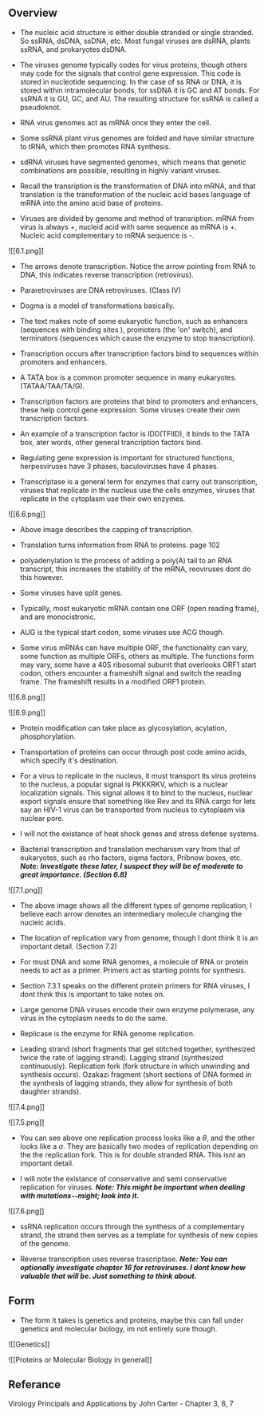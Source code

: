 ## Overview 


- The nucleic acid structure is either double stranded or single stranded. So ssRNA, dsDNA, ssDNA, etc. Most fungal viruses are dsRNA, plants ssRNA, and prokaryotes dsDNA. 

- The viruses genome typically codes for virus proteins, though others may code for the signals that control gene expression. This code is stored in nucleotide sequencing. In the case of ss RNA or DNA, it is stored within intramolecular bonds, for ssDNA it is GC and AT bonds. For ssRNA it is GU, GC, and AU. The resulting structure for ssRNA is called a pseudoknot. 

- RNA virus genomes act as mRNA once they enter the cell. 

- Some ssRNA plant virus genomes are folded and have similar structure to tRNA, which then promotes RNA synthesis. 

- sdRNA viruses have segmented genomes, which means that genetic combinations are possible, resulting in highly variant viruses. 

- Recall the transription is the transformation of DNA into mRNA, and that translation is the transformation of the nucleic acid bases language of mRNA into the amino acid base of proteins. 

- Viruses are divided by genome and method of transription. mRNA from virus is always +, nucleid acid with same sequence as mRNA is +. Nucleic acid complementary to mRNA sequence is -. 

![[6.1.png]]

- The arrows denote transcription. Notice the arrow pointing from RNA to DNA, this indicates reverse transcription (retrovirus). 

- Pararetroviruses are DNA retroviruses. (Class IV)

- Dogma is a model of transformations basically. 

- The text makes note of some eukaryotic function, such as enhancers (sequences with binding sites ), promoters (the 'on' switch), and terminators (sequences which cause the enzyme to stop transcription). 

- Transcription occurs after transcription factors bind to sequences within promoters and enhancers. 

- A TATA box is a common promoter sequence in many eukaryotes. (TATAA/TAA/TA/G).

- Transcription factors are proteins that bind to promoters and enhancers, these help control gene expression. Some viruses create their own transcription factors. 

- An example of a transcription factor is IDD(TFIID), it binds to the TATA box, ater words, other general trancription factors bind. 

- Regulating gene expression is important for structured functions, herpesviruses have 3 phases, baculoviruses have 4 phases. 

- Transcriptase is a general term for enzymes that carry out transcription, viruses that replicate in the nucleus use the cells enzymes, viruses that replicate in the cytoplasm use their own enzymes. 

![[6.6.png]]

- Above image describes the capping of transcription. 

- Translation turns information from RNA to proteins. page 102

- polyadenylation is the process of adding a poly(A) tail to an RNA transcript, this increases the stability of the mRNA, reoviruses dont do this however. 

- Some viruses have split genes. 

- Typically, most eukaryotic mRNA contain one ORF (open reading frame), and are monocistronic. 

- AUG is the typical start codon, some viruses use ACG though. 

- Some virus mRNAs can have multiple ORF, the functionality can vary, some function  as multiple ORFs, others as multiple. The functions form may vary, some have a 40S ribosomal subunit that overlooks ORF1 start codon, others encounter a frameshift signal and switch the reading frame. The frameshift results in a modified ORF1 protein. 

![[6.8.png]]


![[6.9.png]]


- Protein modification can take place as glycosylation, acylation, phosphorylation. 

- Transportation of proteins can occur through post code amino acids, which specify it's destination. 

- For a virus to replicate in the nucleus, it must transport its virus proteins to the nucleus, a popular signal is PKKKRKV, which is a nuclear localization signals. This signal allows it to bind to the nucleus, nuclear export signals ensure that something like Rev and its RNA cargo for lets say an HIV-1 virus can be transported from nucleus to cytoplasm via nuclear pore. 

- I will not the existance of heat shock genes and stress defense systems. 

- Bacterial transcription and translation mechanism vary from that of eukaryotes, such as rho factors, sigma factors, Pribnow boxes, etc. ***Note: Investigate these later, I suspect they will be of moderate to great importance. (Section 6.8)*** 

![[7.1.png]]

- The above image shows all the different types of genome replication, I believe each arrow denotes an intermediary molecule changing the nucleic acids. 

- The location of replication vary from genome, though I dont think it is an important detail. (Section 7.2)

- For must DNA and some RNA genomes, a molecule of RNA or protein needs to act as a primer. Primers act as starting points for synthesis. 

- Section 7.3.1 speaks on the different protein primers for RNA viruses, I dont think this is important to take notes on. 

- Large genome DNA viruses encode their own enzyme polymerase, any virus in the cytoplasm needs to do the same. 

- Replicase is the enzyme for RNA genome replication. 

- Leading strand (short fragments that get stitched together, synthesized twice the rate of lagging strand). Lagging strand (synthesized continuously). Replication fork (fork structure in which unwinding and synthesis occurs). Ozakazi fragment (short sections of DNA formed in the synthesis of lagging strands, they allow for synthesis of both daughter strands). 

![[7.4.png]]

![[7.5.png]]

- You can see above one replication process looks like a $\theta$, and the other looks like a $\sigma$. They are basically two modes of replication depending on the the replication fork. This is for double stranded RNA. This isnt an important detail. 

- I will note the existance of conservative and semi conservative replication for viruses. ***Note: This might be important when dealing with mutations--might; look into it.*** 

![[7.6.png]]

- ssRNA replication occurs through the synthesis of a complementary strand, the strand then serves as a template for synthesis of new copies of the genome. 

- Reverse transcription uses reverse trascriptase. ***Note: You can optionally investigate chapter 16 for retroviruses. I dont know how valuable that will be. Just something to think about.*** 

## Form 

- The form it takes is genetics and proteins, maybe this can fall under genetics and molecular biology, im not entirely sure though. 

![[Genetics]]

![[Proteins or Molecular Biology in general]]

## Referance 

Virology Principals and Applications by John Carter - Chapter 3, 6, 7  

